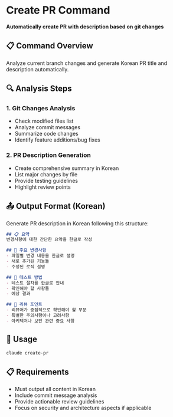 # Create PR Command

**Automatically create PR with description based on git changes**

## 📋 Command Overview
Analyze current branch changes and generate Korean PR title and description automatically.

## 🔍 Analysis Steps

### 1. Git Changes Analysis
- Check modified files list
- Analyze commit messages
- Summarize code changes
- Identify feature additions/bug fixes

### 2. PR Description Generation
- Create comprehensive summary in Korean
- List major changes by file
- Provide testing guidelines
- Highlight review points

## 📤 Output Format (Korean)

Generate PR description in Korean following this structure:

```markdown
## 📋 요약
변경사항에 대한 간단한 요약을 한글로 작성

## 🔧 주요 변경사항
- 파일별 변경 내용을 한글로 설명
- 새로 추가된 기능들
- 수정된 로직 설명

## 🧪 테스트 방법
- 테스트 절차를 한글로 안내
- 확인해야 할 사항들
- 예상 결과

## 📝 리뷰 포인트
- 리뷰어가 중점적으로 확인해야 할 부분
- 특별한 주의사항이나 고려사항
- 아키텍처나 보안 관련 중요 사항
```

## 🎯 Usage
```bash
claude create-pr
```

## 📋 Requirements
- Must output all content in Korean
- Include commit message analysis
- Provide actionable review guidelines
- Focus on security and architecture aspects if applicable
